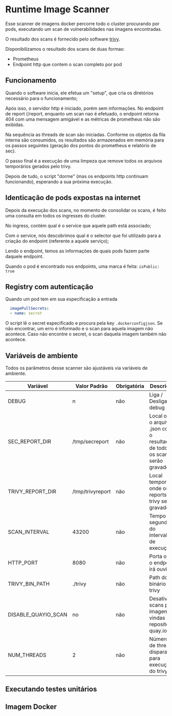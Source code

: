 # Runtime Image Scanner
Esse scanner de imagens docker percorre todo o cluster procurando por pods, executando um scan de vulnerabilidades nas
imagens encontradas.

O resultado dos scans é fornecido pelo software [trivy](https://github.com/aquasecurity/trivy).

Disponibilizamos o resultado dos scans de duas formas:
- Prometheus
- Endpoint http que contem o scan completo por pod

## Funcionamento
Quando o software inicia, ele efetua um "setup", que cria os diretórios necessário para o funcionamento;

Após isso, o servidor http é iniciado, porém sem informações. No endpoint de report (/report, 
enquanto um scan nao é efetuado, o endpoint retorna 404 com uma mensagem amigável e as métricas de prometheus não são exibidas.

Na sequência as threads de scan são iniciadas. Conforme os objetos da fila interna são consumidos, os resultados são 
armazenados em memória para os passos seguintes (geração dos pontos do prometheus e relatório de sec).

O passo final é a execução de uma limpeza que remove todos os arquivos temporários gerados pelo trivy.

Depois de tudo, o script "dorme" (mas os endpoints http continuam funcionando), esperando a sua próxima execução.

## Identicação de pods expostas na internet
Depois da execução dos scans, no momento de consolidar os scans, é feito uma consulta em todos os ingresses do cluster.

No ingress, contém qual é o service que aquele path está associado;

Com o service, nós descobrimos qual é o selector que foi utilizado para a criação do endpoint (referente a aquele serviço);

Lendo o endpoint, temos as informações de quais pods fazem parte daquele endpoint.

Quando o pod é encontrado nos endpoints, uma marca é feita: `isPublic: true` 

## Registry com autenticação
Quando um pod tem em sua especificação a entrada
```yaml
  imagePullSecrets:
  - name: secret
```
O script lê o secret especificado e procura pela key `.dockerconfigjson`. Se não encontrar, um erro é informado e o 
scan para aquela imagem não acontece.
Caso não encontre o secret, o scan daquela imagem também não acontece.


## Variáveis de ambiente
Todos os parâmetros desse scanner são ajustáveis via variáveis de ambiente.

|Variável|Valor Padrão|Obrigatória|Descrição|
|---|---|---|---|
|DEBUG|n|não|Liga / Desliga o debug|
|SEC_REPORT_DIR|/tmp/secreport|não|Local onde o arquivo .json com o resultado de todos os scans serão gravados|
|TRIVY_REPORT_DIR|/tmp/trivyreport|não|Local temporário onde os reports do trivy serão gravados|
|SCAN_INTERVAL|43200|não|Tempo em segundos do intervalo de execução|
|HTTP_PORT|8080|não|Porta onde o endpoint irá ouvir|
|TRIVY_BIN_PATH|./trivy|não|Path do binário do trivy|
|DISABLE_QUAYIO_SCAN|no|não|Desativa scans para imagens vindas do repositório quay.io|
|NUM_THREADS|2|não|Número de threads disparadas para execução do trivy|

## Executando testes unitários

## Imagem Docker